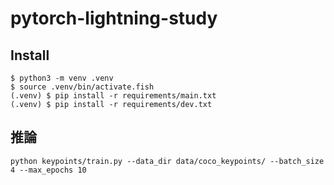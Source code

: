# pytorch-lightning-study
## Install
```
$ python3 -m venv .venv
$ source .venv/bin/activate.fish
(.venv) $ pip install -r requirements/main.txt
(.venv) $ pip install -r requirements/dev.txt
```

## 推論
```
python keypoints/train.py --data_dir data/coco_keypoints/ --batch_size 4 --max_epochs 10
```
